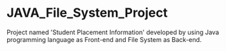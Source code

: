 # JAVA_File_System_Project
Project named 'Student Placement Information' developed by using Java programming language as Front-end and File System as Back-end.
